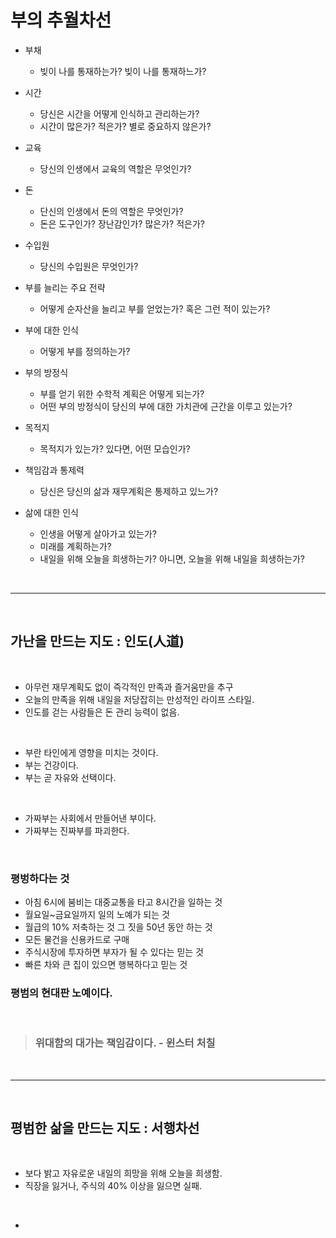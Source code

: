 # 부의 추월차선

- 부채
    - 빚이 나를 통재하는가? 빚이 나를 통재하느가?
    
- 시간
    - 당신은 시간을 어떻게 인식하고 관리하는가?
    - 시간이 많은가? 적은가? 별로 중요하지 않은가?

- 교육
    - 당신의 인생에서 교육의 역할은 무엇인가?

- 돈 
    - 단신의 인생에서 돈의 역할은 무엇인가?
    - 돈은 도구인가? 장난감인가? 많은가? 적은가?

- 수입원
    - 당신의 수입원은 무엇인가?

- 부를 늘리는 주요 전략
    - 어떻게 순자산을 늘리고 부를 얻었는가? 혹은 그런 적이 있는가?

- 부에 대한 인식
    - 어떻게 부를 정의하는가? 

- 부의 방정식
    - 부를 얻기 위한 수학적 계획은 어떻게 되는가?
    - 어떤 부의 방정식이 당신의 부에 대한 가치관에 근간을 이루고 있는가?

- 목적지
    - 목적지가 있는가? 있다면, 어떤 모습인가?

- 책임감과 통제력
    - 당신은 당신의 삶과 재무계획은 통제하고 있느가?

- 삶에 대한 인식
    - 인생을 어떻게 살아가고 있는가?
    - 미래를 계획하는가?
    - 내일을 위해 오늘을 희생하는가? 아니면, 오늘을 위해 내일을 희생하는가?

<br />

- - - 

<br />

## 가난을 만드는 지도 : 인도(人道)

<br />

- 아무런 재무계획도 없이 즉각적인 만족과 즐거움만을 추구
- 오늘의 만족을 위해 내일을 저당잡히는 만성적인 라이프 스타일.
- 인도를 걷는 사람들은 돈 관리 능력이 없음.

<br />

- 부란 타인에게 영향을 미치는 것이다. 
- 부는 건강이다. 
- 부는 곧 자유와 선택이다. 

<br />

- 가짜부는 사회에서 만들어낸 부이다. 
- 가짜부는 진짜부를 파괴한다.

<br />

### 평벙하다는 것
- 아침 6시에 붐비는 대중교통을 타고 8시간을 일하는 것 
- 월요일~금요일까지 일의 노예가 되는 것
- 월급의 10% 저축하는 것 그 짓을 50년 동안 하는 것
- 모든 물건을 신용카드로 구매
- 주식시장에 투자하면 부자가 될 수 있다는 믿는 것
- 빠른 차와 큰 집이 있으면 행복하다고 믿는 것

### 평범의 현대판 노예이다.

<br />

> ### 위대함의 대가는 책임감이다. - 윈스터 처칠

<br />

- - -

<br />

## 평범한 삶을 만드는 지도 : 서행차선

<br />

- 보다 밝고 자유로운 내일의 희망을 위해 오늘을 희생함.
- 직장을 잃거나, 주식의 40% 이상을 잃으면 실패.

<br />

- 



